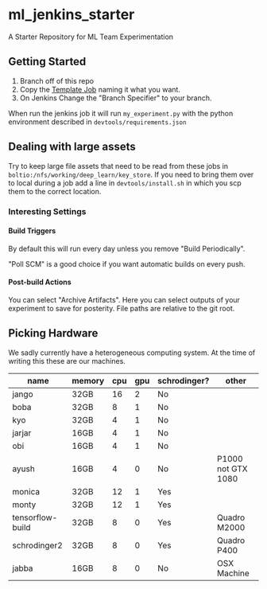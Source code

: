 # ml_jenkins_starter
A Starter Repository for ML Team Experimentation

## Getting Started
1. Branch off of this repo
2. Copy the [Template Job](https://tentacruel.bb.schrodinger.com/jenkins/job/ml_experiment_template/]) naming it what you want.
3. On Jenkins Change the "Branch Specifier" to your branch.

When run the jenkins job it will run `my_experiment.py` with the python environment described in `devtools/requirements.json`

## Dealing with large assets
Try to keep large file assets that need to be read from these jobs in `boltio:/nfs/working/deep_learn/key_store`.
If you need to bring them over to local during a job add a line in `devtools/install.sh` in which you scp them to the correct location.

### Interesting Settings
#### Build Triggers
By default this will run every day unless you remove "Build Periodically".

"Poll SCM" is a good choice if you want automatic builds on every push.

#### Post-build Actions
You can select "Archive Artifacts".
Here you can select outputs of your experiment to save for posterity.
File paths are relative to the git root.

## Picking Hardware
We sadly currently have a heterogeneous computing system. At the time of writing this these are our machines.

| name | memory | cpu | gpu | schrodinger? | other |
|------|--------|-----|-----|--------------|-------|
| jango | 32GB | 16 | 2 | No | |
| boba | 32GB | 8 | 1 | No | |
| kyo | 32GB | 4 | 1 | No | |
| jarjar | 16GB | 4 | 1 | No | |
| obi | 16GB | 4 | 1 | No | | 
| ayush | 16GB | 4 | 0 | No | P1000 not GTX 1080|
| monica | 32GB | 12 | 1 | Yes | | 
| monty | 32GB | 12 | 1 | Yes | |
| tensorflow-build | 32GB | 8 | 0 |  Yes | Quadro M2000 |
| schrodinger2 | 32GB | 8 | 0 | Yes | Quadro P400 | 
| jabba | 16GB | 8 | 0 | No | OSX Machine



